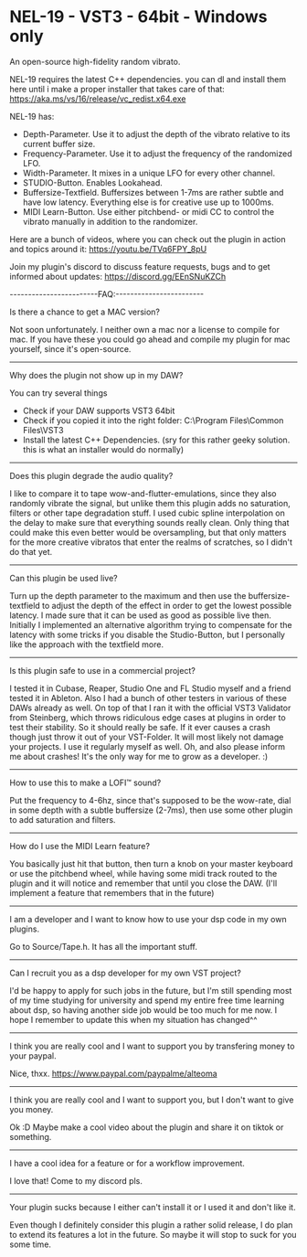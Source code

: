 # NEL-19 - VST3 - 64bit - Windows only
An open-source high-fidelity random vibrato.


NEL-19 requires the latest C++ dependencies. you can dl and install them here until i make a proper installer that takes care of that:
https://aka.ms/vs/16/release/vc_redist.x64.exe

NEL-19 has:

- Depth-Parameter. Use it to adjust the depth of the vibrato relative to its current buffer size.
- Frequency-Parameter. Use it to adjust the frequency of the randomized LFO.
- Width-Parameter. It mixes in a unique LFO for every other channel.
- STUDIO-Button. Enables Lookahead.
- Buffersize-Textfield. Buffersizes between 1-7ms are rather subtle and have low latency. Everything else is for creative use up to 1000ms.
- MIDI Learn-Button. Use either pitchbend- or midi CC to control the vibrato manually in addition to the randomizer.

Here are a bunch of videos, where you can check out the plugin in action and topics around it:
https://youtu.be/TVq6FPY_8pU

Join my plugin's discord to discuss feature requests, bugs and to get informed about updates:
https://discord.gg/EEnSNuKZCh

------------------------FAQ:------------------------

Is there a chance to get a MAC version?

Not soon unfortunately. I neither own a mac nor a license to compile for mac. If you have these you could go ahead and compile my plugin for mac yourself, since it's open-source.

---

Why does the plugin not show up in my DAW?

You can try several things
- Check if your DAW supports VST3 64bit
- Check if you copied it into the right folder: C:\Program Files\Common Files\VST3
- Install the latest C++ Dependencies. (sry for this rather geeky solution. this is what an installer would do normally)

---

Does this plugin degrade the audio quality?

I like to compare it to tape wow-and-flutter-emulations, since they also randomly vibrate the signal, but unlike them this plugin adds no saturation, filters or other tape degradation stuff. I used cubic spline interpolation on the delay to make sure that everything sounds really clean. Only thing that could make this even better would be oversampling, but that only matters for the more creative vibratos that enter the realms of scratches, so I didn't do that yet.

---

Can this plugin be used live?

Turn up the depth parameter to the maximum and then use the buffersize-textfield to adjust the depth of the effect in order to get the lowest possible latency. I made sure that it can be used as good as possible live then. Initially I implemented an alternative algorithm trying to compensate for the latency with some tricks if you disable the Studio-Button, but I personally like the approach with the textfield more.

---

Is this plugin safe to use in a commercial project?

I tested it in Cubase, Reaper, Studio One and FL Studio myself and a friend tested it in Ableton. Also I had a bunch of other testers in various of these DAWs already as well. On top of that I ran it with the official VST3 Validator from Steinberg, which throws ridiculous edge cases at plugins in order to test their stability. So it should really be safe. If it ever causes a crash though just throw it out of your VST-Folder. It will most likely not damage your projects. I use it regularly myself as well. Oh, and also please inform me about crashes! It's the only way for me to grow as a developer. :)

---

How to use this to make a LOFI™ sound?

Put the frequency to 4-6hz, since that's supposed to be the wow-rate, dial in some depth with a subtle buffersize (2-7ms), then use some other plugin to add saturation and filters.

---

How do I use the MIDI Learn feature?

You basically just hit that button, then turn a knob on your master keyboard or use the pitchbend wheel, while having some midi track routed to the plugin and it will notice and remember that until you close the DAW. (I'll implement a feature that remembers that in the future)

---

I am a developer and I want to know how to use your dsp code in my own plugins.

Go to Source/Tape.h. It has all the important stuff.

---

Can I recruit you as a dsp developer for my own VST project?

I'd be happy to apply for such jobs in the future, but I'm still spending most of my time studying for university and spend my entire free time learning about dsp, so having another side job would be too much for me now. I hope I remember to update this when my situation has changed^^

---

I think you are really cool and I want to support you by transfering money to your paypal.

Nice, thxx. https://www.paypal.com/paypalme/alteoma

---

I think you are really cool and I want to support you, but I don't want to give you money.

Ok :D Maybe make a cool video about the plugin and share it on tiktok or something.

---

I have a cool idea for a feature or for a workflow improvement.

I love that! Come to my discord pls.

---

Your plugin sucks because I either can't install it or I used it and don't like it.

Even though I definitely consider this plugin a rather solid release, I do plan to extend its features a lot in the future. So maybe it will stop to suck for you some time.
